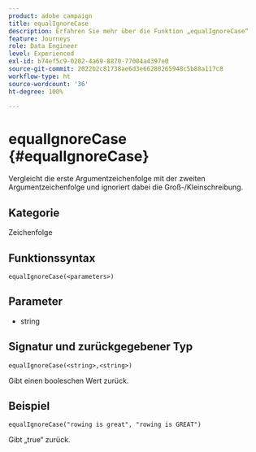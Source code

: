 ```yaml
---
product: adobe campaign
title: equalIgnoreCase
description: Erfahren Sie mehr über die Funktion „equalIgnoreCase“
feature: Journeys
role: Data Engineer
level: Experienced
exl-id: b74ef5c9-0202-4a69-8870-77004a4397e0
source-git-commit: 2022b2c81738ae6d3e66280265948c5b88a117c8
workflow-type: ht
source-wordcount: '36'
ht-degree: 100%

---
```


# equalIgnoreCase {#equalIgnoreCase}

Vergleicht die erste Argumentzeichenfolge mit der zweiten Argumentzeichenfolge und ignoriert dabei die Groß-/Kleinschreibung.

## Kategorie

Zeichenfolge

## Funktionssyntax

`equalIgnoreCase(<parameters>)`

## Parameter

* string

## Signatur und zurückgegebener Typ

`equalIgnoreCase(<string>,<string>)`

Gibt einen booleschen Wert zurück.

## Beispiel

`equalIgnoreCase("rowing is great", "rowing is GREAT")`

Gibt „true“ zurück.
